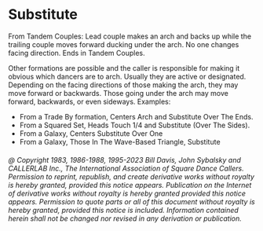 
# Substitute

From Tandem Couples: Lead couple makes an arch and backs up while
the trailing couple moves forward ducking under the arch. No one
changes facing direction. Ends in Tandem Couples.

Other formations are possible and the caller is responsible for making
it obvious which dancers are to arch. Usually they are active or
designated. Depending on the facing directions of those making the
arch, they may move forward or backwards. Those going under the arch
may move forward, backwards, or even sideways. Examples: 

- From a Trade By formation, Centers Arch and Substitute Over The Ends. 
- From a Squared Set, Heads Touch 1/4 and Substitute (Over The Sides). 
- From a Galaxy, Centers Substitute Over One
- From a Galaxy, Those In The Wave-Based Triangle, Substitute

###### @ Copyright 1983, 1986-1988, 1995-2023 Bill Davis, John Sybalsky and CALLERLAB Inc., The International Association of Square Dance Callers. Permission to reprint, republish, and create derivative works without royalty is hereby granted, provided this notice appears. Publication on the Internet of derivative works without royalty is hereby granted provided this notice appears. Permission to quote parts or all of this document without royalty is hereby granted, provided this notice is included. Information contained herein shall not be changed nor revised in any derivation or publication.
